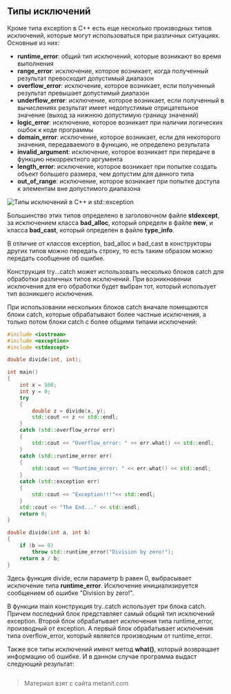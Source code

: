## Типы исключений

Кроме типа exception в C++ есть еще несколько производных типов исключений, которые могут использоваться при различных ситуациях. Основные из них:
- **runtime_error**: общий тип исключений, которые возникают во время выполнения
- **range_error**: исключение, которое возникает, когда полученный результат превосходит допустимый диапазон
- **overflow_error**: исключение, которое возникает, если полученный результат превышает допустимый диапазон
- **underflow_error**: исключение, которое возникает, если полученный в вычислениях результат имеет недопустимые отрицательное значение (выход за нижнюю допустимую границу значений)
- **logic_error**: исключение, которое возникает при наличии логических ошбок к коде программы
- **domain_error**: исключение, которое возникает, если для некоторого значения, передаваемого в функцию, не определено результата
- **invalid_argument**: исключение, которое возникает при передаче в функцию некорректного аргумента
- **length_error**: исключение, которое возникает при попытке создать объект большего размера, чем допустим для данного типа
- **out_of_range**: исключение, которое возникает при попытке доступа к элементам вне допустимого диапазона

![Типы исключений в C++ и std::exception](https://metanit.com/cpp/tutorial/pics/6.1.png)

Большинство этих типов определено в заголовочном файле **stdexcept**, за исключением класса **bad_alloc**, который определн в файле **new**, и класса **bad_cast**, который определен в файле **type_info**.

В отличие от классов exception, bad_alloc и bad_cast в конструкторы других типов можно передать строку, то есть таким образом можно передать сообщение об ошибке.

Конструкция try...catch может использовать несколько блоков catch для обработки различных типов исключений. При возникновении исключения для его обработки будет выбран тот, который использует тип возникшего исключения.

При использовании нескольких блоков catch вначале помещаются блоки catch, которые обрабатывают более частные исключения, а только потом блоки catch с более общими типами исключений:

```cpp
#include <iostream>
#include <exception>
#include <stdexcept>

double divide(int, int);

int main()
{
    int x = 500;
    int y = 0;
    try
    {
        double z = divide(x, y);
        std::cout << z << std::endl;
    }
    catch (std::overflow_error err)
    {
        std::cout << "Overflow_error: " << err.what() << std::endl;
    }
    catch (std::runtime_error err)
    {
        std::cout << "Runtime_error: " << err.what() << std::endl;
    }
    catch (std::exception err)
    {
        std::cout << "Exception!!!"<< std::endl;
    }
    std::cout << "The End..." << std::endl;
    return 0;
}

double divide(int a, int b)
{
    if (b == 0)
        throw std::runtime_error("Division by zero!");
    return a / b;
}
```

Здесь функция divide, если параметр b равен 0, выбрасывает исключение типа **runtime_error**. Исключение инициализируется сообщением об ошибке "Division by zero!".

В функции main конструкция try..catch использует три блока catch. Причем последний блок представляет самый общий тип исключений exception. Второй блок обрабатывает исключения типа runtime_error, производный от exception. А первый блок обрабатывает исключения типа overflow_error, который является производным от runtime_error.

Также все типы исключений имеют метод **what()**, который возвращает информацию об ошибке. И в данном случае программа выдаст следующий результат:

```

```


> Материал взят с сайта metanit.com